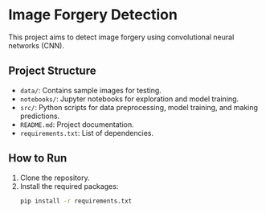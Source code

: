 # Image Forgery Detection

This project aims to detect image forgery using convolutional neural networks (CNN).

## Project Structure

- `data/`: Contains sample images for testing.
- `notebooks/`: Jupyter notebooks for exploration and model training.
- `src/`: Python scripts for data preprocessing, model training, and making predictions.
- `README.md`: Project documentation.
- `requirements.txt`: List of dependencies.

## How to Run

1. Clone the repository.
2. Install the required packages:
   ```sh
   pip install -r requirements.txt

